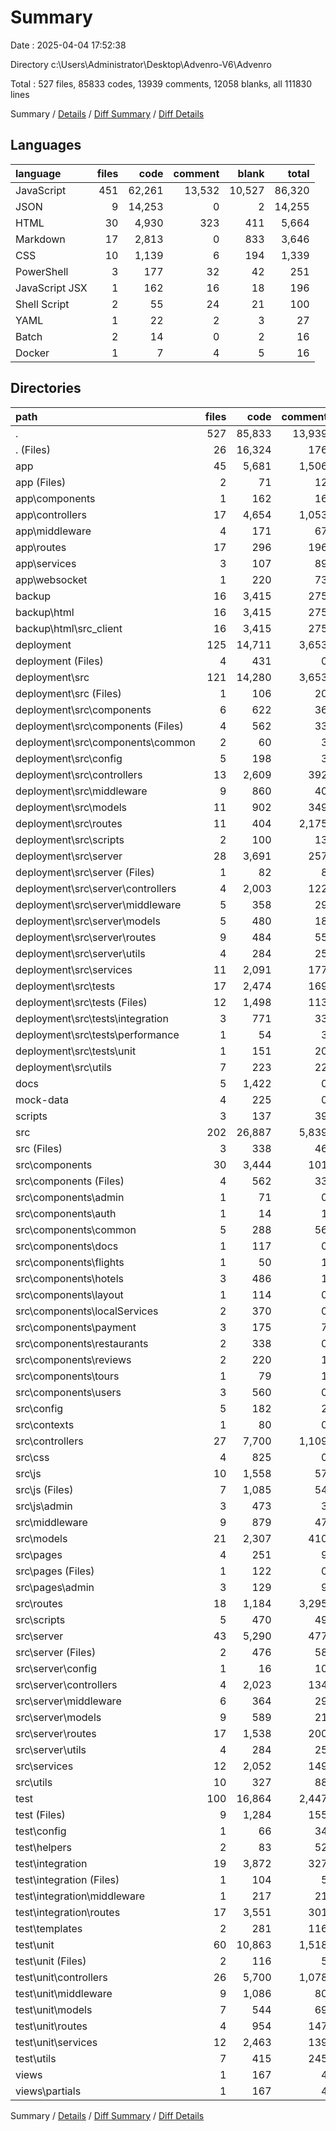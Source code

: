 # Summary

Date : 2025-04-04 17:52:38

Directory c:\\Users\\Administrator\\Desktop\\Advenro-V6\\Advenro

Total : 527 files,  85833 codes, 13939 comments, 12058 blanks, all 111830 lines

Summary / [Details](details.md) / [Diff Summary](diff.md) / [Diff Details](diff-details.md)

## Languages
| language | files | code | comment | blank | total |
| :--- | ---: | ---: | ---: | ---: | ---: |
| JavaScript | 451 | 62,261 | 13,532 | 10,527 | 86,320 |
| JSON | 9 | 14,253 | 0 | 2 | 14,255 |
| HTML | 30 | 4,930 | 323 | 411 | 5,664 |
| Markdown | 17 | 2,813 | 0 | 833 | 3,646 |
| CSS | 10 | 1,139 | 6 | 194 | 1,339 |
| PowerShell | 3 | 177 | 32 | 42 | 251 |
| JavaScript JSX | 1 | 162 | 16 | 18 | 196 |
| Shell Script | 2 | 55 | 24 | 21 | 100 |
| YAML | 1 | 22 | 2 | 3 | 27 |
| Batch | 2 | 14 | 0 | 2 | 16 |
| Docker | 1 | 7 | 4 | 5 | 16 |

## Directories
| path | files | code | comment | blank | total |
| :--- | ---: | ---: | ---: | ---: | ---: |
| . | 527 | 85,833 | 13,939 | 12,058 | 111,830 |
| . (Files) | 26 | 16,324 | 176 | 552 | 17,052 |
| app | 45 | 5,681 | 1,506 | 886 | 8,073 |
| app (Files) | 2 | 71 | 12 | 11 | 94 |
| app\\components | 1 | 162 | 16 | 18 | 196 |
| app\\controllers | 17 | 4,654 | 1,053 | 628 | 6,335 |
| app\\middleware | 4 | 171 | 67 | 42 | 280 |
| app\\routes | 17 | 296 | 196 | 116 | 608 |
| app\\services | 3 | 107 | 89 | 28 | 224 |
| app\\websocket | 1 | 220 | 73 | 43 | 336 |
| backup | 16 | 3,415 | 275 | 197 | 3,887 |
| backup\\html | 16 | 3,415 | 275 | 197 | 3,887 |
| backup\\html\\src_client | 16 | 3,415 | 275 | 197 | 3,887 |
| deployment | 125 | 14,711 | 3,653 | 2,236 | 20,600 |
| deployment (Files) | 4 | 431 | 0 | 97 | 528 |
| deployment\\src | 121 | 14,280 | 3,653 | 2,139 | 20,072 |
| deployment\\src (Files) | 1 | 106 | 20 | 22 | 148 |
| deployment\\src\\components | 6 | 622 | 36 | 99 | 757 |
| deployment\\src\\components (Files) | 4 | 562 | 33 | 88 | 683 |
| deployment\\src\\components\\common | 2 | 60 | 3 | 11 | 74 |
| deployment\\src\\config | 5 | 198 | 3 | 13 | 214 |
| deployment\\src\\controllers | 13 | 2,609 | 392 | 424 | 3,425 |
| deployment\\src\\middleware | 9 | 860 | 40 | 94 | 994 |
| deployment\\src\\models | 11 | 902 | 349 | 77 | 1,328 |
| deployment\\src\\routes | 11 | 404 | 2,175 | 119 | 2,698 |
| deployment\\src\\scripts | 2 | 100 | 13 | 24 | 137 |
| deployment\\src\\server | 28 | 3,691 | 257 | 500 | 4,448 |
| deployment\\src\\server (Files) | 1 | 82 | 8 | 10 | 100 |
| deployment\\src\\server\\controllers | 4 | 2,003 | 122 | 287 | 2,412 |
| deployment\\src\\server\\middleware | 5 | 358 | 29 | 47 | 434 |
| deployment\\src\\server\\models | 5 | 480 | 18 | 35 | 533 |
| deployment\\src\\server\\routes | 9 | 484 | 55 | 85 | 624 |
| deployment\\src\\server\\utils | 4 | 284 | 25 | 36 | 345 |
| deployment\\src\\services | 11 | 2,091 | 177 | 301 | 2,569 |
| deployment\\src\\tests | 17 | 2,474 | 169 | 433 | 3,076 |
| deployment\\src\\tests (Files) | 12 | 1,498 | 113 | 244 | 1,855 |
| deployment\\src\\tests\\integration | 3 | 771 | 33 | 147 | 951 |
| deployment\\src\\tests\\performance | 1 | 54 | 3 | 14 | 71 |
| deployment\\src\\tests\\unit | 1 | 151 | 20 | 28 | 199 |
| deployment\\src\\utils | 7 | 223 | 22 | 33 | 278 |
| docs | 5 | 1,422 | 0 | 341 | 1,763 |
| mock-data | 4 | 225 | 0 | 0 | 225 |
| scripts | 3 | 137 | 39 | 34 | 210 |
| src | 202 | 26,887 | 5,839 | 3,929 | 36,655 |
| src (Files) | 3 | 338 | 46 | 48 | 432 |
| src\\components | 30 | 3,444 | 101 | 353 | 3,898 |
| src\\components (Files) | 4 | 562 | 33 | 88 | 683 |
| src\\components\\admin | 1 | 71 | 0 | 6 | 77 |
| src\\components\\auth | 1 | 14 | 1 | 5 | 20 |
| src\\components\\common | 5 | 288 | 56 | 38 | 382 |
| src\\components\\docs | 1 | 117 | 0 | 10 | 127 |
| src\\components\\flights | 1 | 50 | 1 | 8 | 59 |
| src\\components\\hotels | 3 | 486 | 1 | 40 | 527 |
| src\\components\\layout | 1 | 114 | 0 | 6 | 120 |
| src\\components\\localServices | 2 | 370 | 0 | 30 | 400 |
| src\\components\\payment | 3 | 175 | 7 | 29 | 211 |
| src\\components\\restaurants | 2 | 338 | 0 | 29 | 367 |
| src\\components\\reviews | 2 | 220 | 1 | 18 | 239 |
| src\\components\\tours | 1 | 79 | 1 | 10 | 90 |
| src\\components\\users | 3 | 560 | 0 | 36 | 596 |
| src\\config | 5 | 182 | 2 | 13 | 197 |
| src\\contexts | 1 | 80 | 0 | 10 | 90 |
| src\\controllers | 27 | 7,700 | 1,109 | 1,306 | 10,115 |
| src\\css | 4 | 825 | 0 | 139 | 964 |
| src\\js | 10 | 1,558 | 57 | 225 | 1,840 |
| src\\js (Files) | 7 | 1,085 | 54 | 168 | 1,307 |
| src\\js\\admin | 3 | 473 | 3 | 57 | 533 |
| src\\middleware | 9 | 879 | 47 | 99 | 1,025 |
| src\\models | 21 | 2,307 | 410 | 183 | 2,900 |
| src\\pages | 4 | 251 | 9 | 28 | 288 |
| src\\pages (Files) | 1 | 122 | 0 | 22 | 144 |
| src\\pages\\admin | 3 | 129 | 9 | 6 | 144 |
| src\\routes | 18 | 1,184 | 3,295 | 272 | 4,751 |
| src\\scripts | 5 | 470 | 49 | 88 | 607 |
| src\\server | 43 | 5,290 | 477 | 793 | 6,560 |
| src\\server (Files) | 2 | 476 | 58 | 71 | 605 |
| src\\server\\config | 1 | 16 | 10 | 7 | 33 |
| src\\server\\controllers | 4 | 2,023 | 134 | 290 | 2,447 |
| src\\server\\middleware | 6 | 364 | 29 | 47 | 440 |
| src\\server\\models | 9 | 589 | 21 | 49 | 659 |
| src\\server\\routes | 17 | 1,538 | 200 | 293 | 2,031 |
| src\\server\\utils | 4 | 284 | 25 | 36 | 345 |
| src\\services | 12 | 2,052 | 149 | 319 | 2,520 |
| src\\utils | 10 | 327 | 88 | 53 | 468 |
| test | 100 | 16,864 | 2,447 | 3,851 | 23,162 |
| test (Files) | 9 | 1,284 | 155 | 263 | 1,702 |
| test\\config | 1 | 66 | 34 | 14 | 114 |
| test\\helpers | 2 | 83 | 52 | 13 | 148 |
| test\\integration | 19 | 3,872 | 327 | 872 | 5,071 |
| test\\integration (Files) | 1 | 104 | 5 | 16 | 125 |
| test\\integration\\middleware | 1 | 217 | 21 | 43 | 281 |
| test\\integration\\routes | 17 | 3,551 | 301 | 813 | 4,665 |
| test\\templates | 2 | 281 | 116 | 79 | 476 |
| test\\unit | 60 | 10,863 | 1,518 | 2,519 | 14,900 |
| test\\unit (Files) | 2 | 116 | 5 | 31 | 152 |
| test\\unit\\controllers | 26 | 5,700 | 1,078 | 1,336 | 8,114 |
| test\\unit\\middleware | 9 | 1,086 | 80 | 287 | 1,453 |
| test\\unit\\models | 7 | 544 | 69 | 119 | 732 |
| test\\unit\\routes | 4 | 954 | 147 | 235 | 1,336 |
| test\\unit\\services | 12 | 2,463 | 139 | 511 | 3,113 |
| test\\utils | 7 | 415 | 245 | 91 | 751 |
| views | 1 | 167 | 4 | 32 | 203 |
| views\\partials | 1 | 167 | 4 | 32 | 203 |

Summary / [Details](details.md) / [Diff Summary](diff.md) / [Diff Details](diff-details.md)